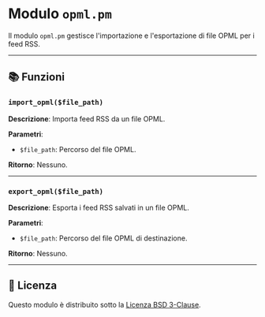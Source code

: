 # Modulo `opml.pm`

Il modulo `opml.pm` gestisce l'importazione e l'esportazione di file OPML per i feed RSS.

---

## 📚 Funzioni

### `import_opml($file_path)`
**Descrizione**: Importa feed RSS da un file OPML.

**Parametri**:
- `$file_path`: Percorso del file OPML.

**Ritorno**: Nessuno.

---

### `export_opml($file_path)`
**Descrizione**: Esporta i feed RSS salvati in un file OPML.

**Parametri**:
- `$file_path`: Percorso del file OPML di destinazione.

**Ritorno**: Nessuno.

---

## 📄 Licenza

Questo modulo è distribuito sotto la [Licenza BSD 3-Clause](../LICENSE).
